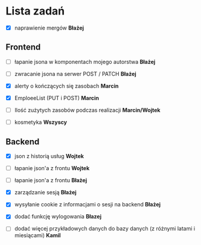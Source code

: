 # Lista zadań

- [x] naprawienie mergów **Błażej**

## Frontend

- [ ] łapanie jsona w komponentach mojego autorstwa **Błażej**

- [ ] zwracanie jsona na serwer POST / PATCH **Błażej**

- [X] alerty o kończących się zasobach **Marcin**

- [X] EmploeeList (PUT i POST) **Marcin** 

- [ ] Ilość zużytych zasobów podczas realizacji **Marcin/Wojtek**

- [ ] kosmetyka **Wszyscy**

## Backend

- [x] json z historią usług **Wojtek**

- [ ] łapanie json'a z frontu **Wojtek**

- [ ] łapanie json'a z frontu **Błażej**

- [x] zarządzanie sesją **Błażej**

- [x] wysyłanie cookie z informacjami o sesji na backend **Błażej**

- [x] dodać funkcję wylogowania **Błazej**

- [ ] dodać więcej przykładowych danych do bazy danych (z różnymi latami i miesiącami) **Kamil**

